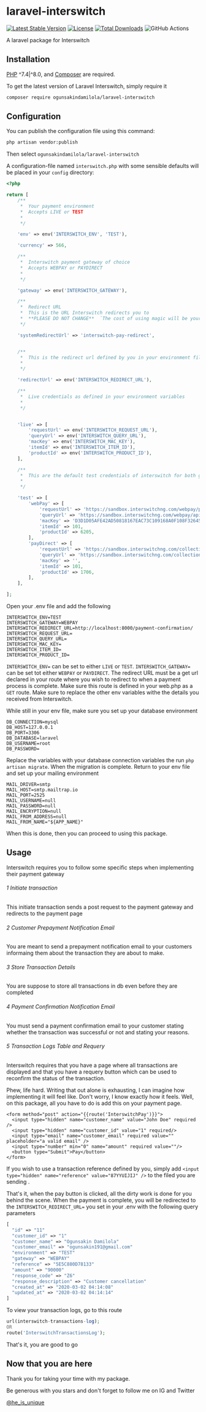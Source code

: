 # laravel-interswitch


[![Latest Stable Version](https://poser.pugx.org/ogunsakindamilola/laravel-interswitch/v/stable.svg)](https://packagist.org/packages/ogunsakindamilola/laravel-interswitch)
[![License](https://poser.pugx.org/ogunsakindamilola/laravel-interswitch/license.svg)](LICENSE.md)
[![Total Downloads](https://img.shields.io/packagist/dt/ogunsakindamilola/laravel-interswitch.svg?style=flat-square)](https://packagist.org/packages/ogunsakindamilola/laravel-interswitch)
![GitHub Actions](https://github.com/ogunsakindamilola/laravel-interswitch/actions/workflows/master.yml/badge.svg)

A laravel package for Interswitch

## Installation

[PHP](https://php.net) ^7.4|^8.0, and [Composer](https://getcomposer.org) are required.

To get the latest version of Laravel Interswitch, simply require it

```bash
composer require ogunsakindamilola/laravel-interswitch
```

## Configuration

You can publish the configuration file using this command:
```bash
php artisan vendor:publish
```
Then select `ogunsakindamilola/laravel-interswitch`

A configuration-file named `interswitch.php` with some sensible defaults will be placed in your `config` directory:

```php
<?php

return [
    /**
     *  Your payment environment
     *  Accepts LIVE or TEST
     *
     */

    'env' => env('INTERSWITCH_ENV', 'TEST'),

    'currency' => 566,

    /**
     *  Interswitch payment gateway of choice
     *  Accepts WEBPAY or PAYDIRECT
     *
     */

    'gateway' => env('INTERSWITCH_GATEWAY'),

    /**
     *  Redirect URL
     *  This is the URL Interswitch redirects you to
     *  **PLEASE DO NOT CHANGE**  `The cost of using magic will be your soul`
     */

    'systemRedirectUrl' => 'interswitch-pay-redirect',


    /**
     *  This is the redirect url defined by you in your environment file
     *
     */

    'redirectUrl' => env('INTERSWITCH_REDIRECT_URL'),

    /**
     *  Live credentials as defined in your environment variables
     *
     */


    'live' => [
        'requestUrl' => env('INTERSWITCH_REQUEST_URL'),
        'queryUrl' => env('INTERSWITCH_QUERY_URL'),
        'macKey' => env('INTERSWITCH_MAC_KEY'),
        'itemId' => env('INTERSWITCH_ITEM_ID'),
        'productId' => env('INTERSWITCH_PRODUCT_ID'),
    ],

    /**
     *  This are the default test credentials of interswitch for both gateways
     *
     */

    'test' => [
        'webPay' => [
            'requestUrl' => 'https://sandbox.interswitchng.com/webpay/pay',
            'queryUrl' => 'https://sandbox.interswitchng.com/webpay/api/v1/gettransaction.json',
            'macKey' => 'D3D1D05AFE42AD50818167EAC73C109168A0F108F32645C8B59E897FA930DA44F9230910DAC9E20641823799A107A02068F7BC0F4CC41D2952E249552255710F',
            'itemId' => 101,
            'productId' => 6205,
        ],
        'payDirect' => [
            'requestUrl' => 'https://sandbox.interswitchng.com/collections/w/pay',
            'queryUrl' => 'https://sandbox.interswitchng.com/collections/api/v1/gettransaction.json',
            'macKey' => '',
            'itemId' => 101,
            'productId' => 1706,
        ],
    ],

];
```
Open your .env file and add the following 

```dotenv
INTERSWITCH_ENV=TEST
INTERSWITCH_GATEWAY=WEBPAY
INTERSWITCH_REDIRECT_URL=http://localhost:8000/payment-confirmation/
INTERSWITCH_REQUEST_URL=
INTERSWITCH_QUERY_URL=
INTERSWITCH_MAC_KEY=
INTERSWITCH_ITEM_ID=
INTERSWITCH_PRODUCT_ID=
````
`INTERSWITCH_ENV=` can be set to either `LIVE` or `TEST`.
`INTERSWITCH_GATEWAY=` can be set tot either `WEBPAY` or `PAYDIRECT`.
The redirect URL must be a get url declared in your route where you  wish to redirect to when a payment process is complete.
Make sure this route is defined in your web.php as a `GET` route. Make sure to replace the other env variables withe the details you received from Interswitch.

While still in your env file, make sure you set up your database environment
```dotenv
DB_CONNECTION=mysql
DB_HOST=127.0.0.1
DB_PORT=3306
DB_DATABASE=laravel
DB_USERNAME=root
DB_PASSWORD=
````
Replace the variables with your database connection variables the run `php artisan migrate`. When the migration is complete. Return to your env file and set up your mailing environment

```dotenv
MAIL_DRIVER=smtp
MAIL_HOST=smtp.mailtrap.io
MAIL_PORT=2525
MAIL_USERNAME=null
MAIL_PASSWORD=null
MAIL_ENCRYPTION=null
MAIL_FROM_ADDRESS=null
MAIL_FROM_NAME="${APP_NAME}"
````
When this is done, then you can proceed to using this package.

## Usage
Interswitch requires you to follow some specific steps when implementing their payment gateway
###### 1 Initiate transaction
This initiate transaction sends a post request to the payment gateway and redirects to the payment page
###### 2 Customer Prepayment Notification Email
You are meant to send a prepayment notification email to your customers informaing them about the transaction they are about to make.
###### 3 Store Transaction Details
You are suppose to store all transactions in db even before they are completed
###### 4 Payment Confirmation Notification Email
You must send a payment confirmation email to your customer stating whether the transaction was successful or not and stating your reasons.
###### 5  Transaction Logs Table and Requery
Interswitch requires that you have a page where all transactions are displayed and that you have a requery button which can be used to reconfirm the status of the transaction.


Phew, life hard. Writing that out alone is exhausting, I can imagine how implementing it will feel like. 
Don't worry, I know exactly how it feels. Well, on this package, all you have to do is add this on your payment page.

```blade
<form method="post" action="{{route('InterswitchPay')}}">
  <input type="hidden" name="customer_name" value="John Doe" required />
  <input type="hidden" name="customer_id" value="1" required/>
  <input type="email" name="customer_email" required value="" placeholder="a valid email" />
  <input type="number" min="0" name="amount" required value=""/>
  <button type="Submit">Pay</button>
</form>
```
If you wish to use a transaction reference defined by you, simply add `<input type="hidden" name="reference" value="87YYUIJIJ" />` to the filed you are sending .

That's it, when the pay button is clicked, all the dirty work is done for you behind the scene. When the payment is complete, you will be redirected to the `INTERSWITCH_REDIRECT_URL=` you set in your .env with the following query parameters 
````php
[
  "id" => "11"
  "customer_id" => "1"
  "customer_name" => "Ogunsakin Damilola"
  "customer_email" => "ogunsakin191@gmail.com"
  "environment" => "TEST"
  "gateway" => "WEBPAY"
  "reference" => "5E5C880D78133"
  "amount" => "90000"
  "response_code" => "Z6"
  "response_description" => "Customer cancellation"
  "created_at" => "2020-03-02 04:14:08"
  "updated_at" => "2020-03-02 04:14:14"
]
````

To view your transaction logs, go to this route
```php 
url(interswitch-transactions-log);
OR
route('InterswitchTransactionsLog');
```

That's it, you are good to go

## Now that you are here
Thank you for taking your time with my package. 

Be generous with you stars and don't forget to follow me on IG and Twitter 

[@he_is_unique](https://twitter.com/he_is_unique)


